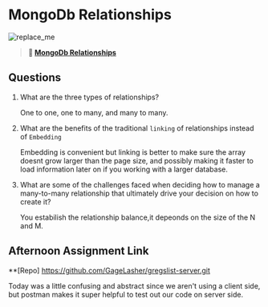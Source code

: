 # MongoDb Relationships

![replace_me](https://codeworks.blob.core.windows.net/public/assets/img/illustrations/placeholder.svg)

> **📖 [MongoDb Relationships](https://codeworksacademy.com/fs-student-guide/resources/wk5/02-Relationships)**

## Questions

1. What are the three types of relationships?

    One to one, one to many, and many to many.

2. What are the benefits of the traditional `linking` of relationships instead of `Embedding`

    Embedding is convenient but linking is better to make sure the array doesnt grow larger than the page size, and possibly making it faster to load information later on if you working with a larger database.

3. What are some of the challenges faced when deciding how to manage a many-to-many relationship that ultimately drive your decision on how to create it?

    You estabilish the relationship balance,it depeonds on the size of the N and M.

## Afternoon Assignment Link

**[Repo] https://github.com/GageLasher/gregslist-server.git

Today was a little confusing and abstract since we aren't using a client side, but postman makes it super helpful to test out our code on server side.
